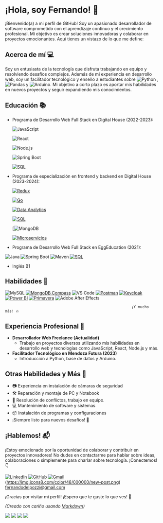 # ¡Hola, soy Fernando! 👋

¡Bienvenido(a) a mi perfil de GitHub! Soy un apasionado desarrollador de software comprometido con el aprendizaje continuo y el crecimiento profesional. Mi objetivo es crear soluciones innovadoras y colaborar en proyectos emocionantes. Aquí tienes un vistazo de lo que me define:

## Acerca de mí 💻

Soy un entusiasta de la tecnología que disfruta trabajando en equipo y resolviendo desafíos complejos. Además de mi experiencia en desarrollo web, soy un facilitador tecnológico y enseño a estudiantes sobre ![Python](https://img.shields.io/badge/-Python-blue) , ![Pandas](https://img.shields.io/badge/-Pandas-lightgrey) y ![Arduino](https://img.shields.io/badge/-Arduino-lightgrey). Mi objetivo a corto plazo es aportar mis habilidades en nuevos proyectos y seguir expandiendo mis conocimientos.

## Educación 📚

- Programa de Desarrollo Web Full Stack en Digital House (2022-2023):
  
    ![JavaScript](https://img.shields.io/badge/-JavaScript-black?logo=javascript)

    ![React](https://img.shields.io/badge/-React-blue?logo=react)

    ![Node.js](https://img.shields.io/badge/-Node.js-black?logo=node.js)

    ![Spring Boot](https://img.shields.io/badge/-Spring%20Boot-black?logo=spring)

    [![SQL](https://img.shields.io/badge/-SQL-white?logo=mysql)](https://en.wikipedia.org/wiki/SQL)


- Programa de especialización en frontend y backend en Digital House (2023-2024):
  
    [![Redux](https://img.shields.io/badge/-Redux-purple?logo=redux)](https://redux.js.org/)

    [![Go](https://img.shields.io/badge/-Go-black?logo=go)](https://golang.org/)

    [![Data Analytics](https://img.shields.io/badge/-Data%20Analytics-grey?logo=dataanalytics)](https://en.wikipedia.org/wiki/Data_analysis)

    [![SQL](https://img.shields.io/badge/-SQL-white?logo=mysql)](https://en.wikipedia.org/wiki/SQL)

    [![MongoDB](https://img.shields.io/badge/-MongoDB-black?logo=mongodb)

    [![Microservicios](https://img.shields.io/badge/-Microservicios-blue)](https://en.wikipedia.org/wiki/Microservices)


  
    
- Programa de Desarrollo Web Full Stack en EggEducation (2021):
  
![Java](https://img.shields.io/badge/-Java-white?logo=java)
![Spring Boot](https://img.shields.io/badge/-Spring%20Boot-black?logo=spring)
![Maven](https://img.shields.io/badge/-Maven-red?logo=apache-maven)
[![SQL](https://img.shields.io/badge/-SQL-white?logo=mysql)](https://en.wikipedia.org/wiki/SQL)

    
- Inglés B1

## Habilidades 🚀

![MySQL](https://img.shields.io/badge/-MySQL-skyblue)
[![MongoDB Compass](https://img.shields.io/badge/-MongoCompass-green?logo=mongodb-compas)](https://www.mongodb.com/products/compass)
![VS Code](https://img.shields.io/badge/-VS%20Code-blue)
[![Postman](https://img.shields.io/badge/-Postman-white?logo=postman)](https://www.postman.com/)
[![Keycloak](https://img.shields.io/badge/-Keycloak-black?logo=keycloak)](https://www.keycloak.org/)
[![Power BI](https://img.shields.io/badge/-Power%20BI-grey?logo=powerbi)](https://powerbi.microsoft.com/)
[![Primavera](https://img.shields.io/badge/-Primavera-brightgreen)](https://www.oracle.com/primavera/)
![Adobe After Effects](https://img.shields.io/badge/-After%20Effects-purple)

                                                              ¡Y mucho más! 🔥

## Experiencia Profesional 💼

- **Desarrollador Web Freelance (Actualidad)**
  - Trabajo en proyectos diversos utilizando mis habilidades en desarrollo web y tecnologías como JavaScript, React, Node.js y más.
- **Facilitador Tecnológico en Mendoza Futura (2023)**
  - Introducción a Python, base de datos y Arduino.

## Otras Habilidades y Más 🌟

- 📷 Experiencia en instalación de cámaras de seguridad
- 🛠️ Reparación y montaje de PC y Notebook
- 💬 Resolución de conflictos, trabajo en equipo.
- 💻 Mantenimiento de software y sistemas
- 📦 Instalación de programas y configuraciones
- ¡Siempre listo para nuevos desafíos! 💪


## ¡Hablemos! 📬

¡Estoy emocionado por la oportunidad de colaborar y contribuir en proyectos innovadores! No dudes en contactarme para hablar sobre ideas, colaboraciones o simplemente para charlar sobre tecnología. ¡Conectemos! 👇

[![LinkedIn](https://img.shields.io/badge/-LinkedIn-blue?logo=linkedin)](https://www.linkedin.com/in/fernando-del-pozzi-9114b790/)
[![GitHub](https://img.shields.io/badge/-GitHub-black?logo=github)](https://github.com/fernandoDelPo)
[![Gmail](https://img.shields.io/badge/-Gmail-white?logo=gmail)](mailto:fernandodelpozzi@gmail.com)                                                 (https://img.icons8.com/color/48/000000/new-post.png) fernandodelpozzi@gmail.com


¡Gracias por visitar mi perfil! ¡Espero que te guste lo que ves! 🚀

_(Creado con cariño usando [Markdown](https://www.markdownguide.org/))_



![](https://komarev.com/ghpvc/?username=fernandoDelPo)
![](https://komarev.com/ghpvc/?username=your-github-username&color=green)
![](https://komarev.com/ghpvc/?username=your-github-username&color=dc143c)
![](https://komarev.com/ghpvc/?username=your-github-username&style=for-the-badge)
